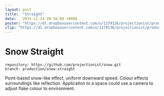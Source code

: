 ```yaml
---
layout: post
title:  "Straight"
date:   2015-11-24 20:56:09 +0000
poster: "https://dl.dropboxusercontent.com/u/1279136/projectionist/productions/snow-straight/poster.png"
clip: "https://dl.dropboxusercontent.com/u/1279136/projectionist/productions/snow-straight/clip800.mp4"
---
```


# Snow Straight

```
repository: https://github.com/projectionist/snow.git
branch: production/snow-straight
```

Point-based snow-like effect, uniform downward speed.
Colour effects surroundings like reflection.
Application to a space could use a camera to adjust flake colour to environment.
